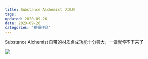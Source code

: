 ```yaml
---
title: Substance Alchemist 大乱炖
tags: 
updated: 2020-09-26
date: 2020-09-26
categories: "視頻作品"
---
```


Substance Alchemist 自带的材质合成功能十分强大，一做就停不下来了

![](/asset/images/staticframe/sa/1.jpg)